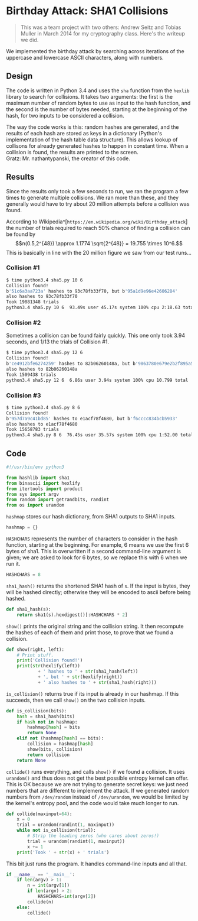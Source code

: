 # Birthday Attack: SHA1 Collisions

> This was a team project with two others: Andrew Seitz and Tobias Muller in March 2014 for my cryptography class. Here's the writeup we did.

We implemented the birthday attack by searching across iterations of the uppercase and lowercase ASCII characters, along with numbers.

## Design

The code is written in Python 3.4 and uses the `sha` function from the `hexlib` library to search for collisions. It takes two arguments: the first is the maximum number of random bytes to use as input to the hash function, and the second is the number of bytes needed, starting at the beginning of the hash, for two inputs to be considered a collision.

The way the code works is this: random hashes are generated, and the results of each hash are stored as keys in a dictionary (Python's implementation of the hash table data structure). This allows lookup of collisons for already generated hashes to happen in constant time. When a collision is found, the results are printed to the screen.
<br>
Gratz: Mr. nathantypanski, the creator of this code.

## Results

Since the results only took a few seconds to run, we ran the program a few times to generate multiple collisions. We ran more than these, and they generally would have to try about 20 million attempts before a collision was found.

According to Wikipedia^[`https://en.wikipedia.org/wiki/Birthday_attack`] the number of trials required to reach 50% chance of finding a collision can be found by
$$n(0.5,2^{48}) \approx 1.1774 \sqrt{2^{48}} = 19.755 \times 10^6.$$
This is basically in line with the 20 million figure we saw from our test runs...

### Collision #1

``` Bash
$ time python3.4 sha5.py 10 6
Collision found!
b'51c6a3aa723a' hashes to 93c78fb33f70, but b'95a1d9e96e42606284'
also hashes to 93c78fb33f70
Took 19881348 trials
python3.4 sha5.py 10 6  93.49s user 45.17s system 100% cpu 2:18.63 total
```

### Collision #2

Sometimes a collision can be found fairly quickly. This one only took 3.94 seconds, and 1/13 the trials of Collision #1.

``` Bash
$ time python3.4 sha5.py 12 6
Collision found!
b'ce4912bfe6274259' hashes to 82b06260148a, but b'9863780e679e2b2f895a5c'
also hashes to 82b06260148a
Took 1509438 trials
python3.4 sha5.py 12 6  6.86s user 3.94s system 100% cpu 10.799 total
```

### Collision #3

``` Bash
$ time python3.4 sha5.py 8 6
Collision found!
b'957d7a9c41bd85' hashes to e1acf78f4680, but b'f6cccc834bcb5933'
also hashes to e1acf78f4680
Took 15658783 trials
python3.4 sha5.py 8 6  76.45s user 35.57s system 100% cpu 1:52.00 total
```

## Code

``` Python
#!/usr/bin/env python3

from hashlib import sha1
from binascii import hexlify
from itertools import product
from sys import argv
from random import getrandbits, randint
from os import urandom
```

`hashmap` stores our hash dictionary, from SHA1 outputs to SHA1 inputs.

``` Python
hashmap = {}
```

`HASHCHARS` represents the number of characters to consider in the hash function, starting at the beginning. For example, 6 means we use the first 6 bytes of sha1. This is overwritten if a second command-line argument is given; we are asked to look for 6 bytes, so we replace this with 6 when we run it.

``` Python
HASHCHARS = 8
```

`sha1_hash()` returns the shortened SHA1 hash of `s`. If the input is bytes, they will be hashed directly; otherwise they will be encoded to ascii before being hashed.

``` Python
def sha1_hash(s):
    return sha1(s).hexdigest()[:HASHCHARS * 2]

```

`show()` prints the original string and the collision string. It then recompute the hashes of each of them and print those, to prove that we found a collision.

``` Python
def show(right, left):
    # Print stuff.
    print('Collision found!')
    print(str(hexlify(left))
            + ' hashes to ' + str(sha1_hash(left))
            + ', but ' + str(hexlify(right))
            + ' also hashes to ' + str(sha1_hash(right)))
```

`is_collision()` returns true if its input is already in our hashmap. If this succeeds, then we call `show()` on the two collision inputs.

``` Python
def is_collision(bits):
    hash = sha1_hash(bits)
    if hash not in hashmap:
        hashmap[hash] = bits
        return None
    elif not (hashmap[hash] == bits):
        collision = hashmap[hash]
        show(bits, collision)
        return collision
    return None
```

`collide()` runs everything, and calls `show()` if we found a collision. It uses `urandom()` and thus does not get the best possible entropy kernel can offer. This is OK because we are not trying to generate secret keys: we just need numbers that are different to implement the attack. If we generated random numbers from `/dev/random` instead of `/dev/urandom`, we would be limited by the kernel's entropy pool, and the code would take much longer to run.

``` Python
def collide(maxinput=64):
    x = 0
    trial = urandom(randint(1, maxinput))
    while not is_collision(trial):
        # Strip the leading zeros (who cares about zeros!)
        trial = urandom(randint(1, maxinput))
        x += 1
    print('Took ' + str(x) + ' trials')
```

This bit just runs the program. It handles command-line inputs and all that.

``` Python
if __name__ == '__main__':
    if len(argv) > 1:
        n = int(argv[1])
        if len(argv) > 2:
            HASHCHARS=int(argv[2])
        collide(n)
    else:
        collide()
```
